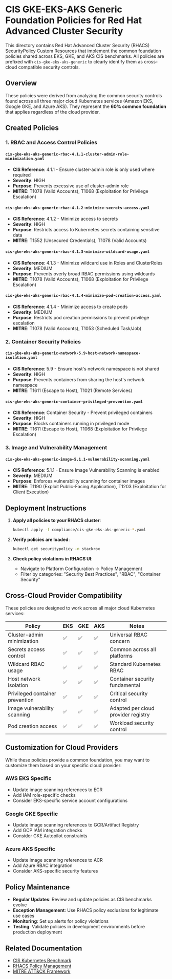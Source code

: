 # CIS GKE-EKS-AKS Generic Foundation Policies for Red Hat Advanced Cluster Security

This directory contains Red Hat Advanced Cluster Security (RHACS) SecurityPolicy Custom Resources that implement the common foundation policies shared across EKS, GKE, and AKS CIS benchmarks. All policies are prefixed with `cis-gke-eks-aks-generic` to clearly identify them as cross-cloud compatible security controls.

## Overview

These policies were derived from analyzing the common security controls found across all three major cloud Kubernetes services (Amazon EKS, Google GKE, and Azure AKS). They represent the **60% common foundation** that applies regardless of the cloud provider.

## Created Policies

### 1. RBAC and Access Control Policies

#### `cis-gke-eks-aks-generic-rbac-4.1.1-cluster-admin-role-minimization.yaml`
- **CIS Reference**: 4.1.1 - Ensure cluster-admin role is only used where required
- **Severity**: HIGH
- **Purpose**: Prevents excessive use of cluster-admin role
- **MITRE**: T1078 (Valid Accounts), T1068 (Exploitation for Privilege Escalation)

#### `cis-gke-eks-aks-generic-rbac-4.1.2-minimize-secrets-access.yaml`
- **CIS Reference**: 4.1.2 - Minimize access to secrets
- **Severity**: HIGH  
- **Purpose**: Restricts access to Kubernetes secrets containing sensitive data
- **MITRE**: T1552 (Unsecured Credentials), T1078 (Valid Accounts)

#### `cis-gke-eks-aks-generic-rbac-4.1.3-minimize-wildcard-usage.yaml`
- **CIS Reference**: 4.1.3 - Minimize wildcard use in Roles and ClusterRoles
- **Severity**: MEDIUM
- **Purpose**: Prevents overly broad RBAC permissions using wildcards
- **MITRE**: T1078 (Valid Accounts), T1068 (Exploitation for Privilege Escalation)

#### `cis-gke-eks-aks-generic-rbac-4.1.4-minimize-pod-creation-access.yaml`
- **CIS Reference**: 4.1.4 - Minimize access to create pods
- **Severity**: MEDIUM
- **Purpose**: Restricts pod creation permissions to prevent privilege escalation
- **MITRE**: T1078 (Valid Accounts), T1053 (Scheduled Task/Job)

### 2. Container Security Policies

#### `cis-gke-eks-aks-generic-network-5.9-host-network-namespace-isolation.yaml`
- **CIS Reference**: 5.9 - Ensure host's network namespace is not shared
- **Severity**: HIGH
- **Purpose**: Prevents containers from sharing the host's network namespace
- **MITRE**: T1611 (Escape to Host), T1021 (Remote Services)

#### `cis-gke-eks-aks-generic-container-privileged-prevention.yaml`
- **CIS Reference**: Container Security - Prevent privileged containers
- **Severity**: HIGH
- **Purpose**: Blocks containers running in privileged mode
- **MITRE**: T1611 (Escape to Host), T1068 (Exploitation for Privilege Escalation)

### 3. Image and Vulnerability Management

#### `cis-gke-eks-aks-generic-image-5.1.1-vulnerability-scanning.yaml`
- **CIS Reference**: 5.1.1 - Ensure Image Vulnerability Scanning is enabled
- **Severity**: MEDIUM
- **Purpose**: Enforces vulnerability scanning for container images
- **MITRE**: T1190 (Exploit Public-Facing Application), T1203 (Exploitation for Client Execution)

## Deployment Instructions

1. **Apply all policies to your RHACS cluster**:
   ```bash
   kubectl apply -f compliance/cis-gke-eks-aks-generic-*.yaml
   ```

2. **Verify policies are loaded**:
   ```bash
   kubectl get securitypolicy -n stackrox
   ```

3. **Check policy violations in RHACS UI**:
   - Navigate to Platform Configuration → Policy Management
   - Filter by categories: "Security Best Practices", "RBAC", "Container Security"

## Cross-Cloud Provider Compatibility

These policies are designed to work across all major cloud Kubernetes services:

| Policy | EKS | GKE | AKS | Notes |
|--------|-----|-----|-----|-------|
| Cluster-admin minimization | ✅ | ✅ | ✅ | Universal RBAC concern |
| Secrets access control | ✅ | ✅ | ✅ | Common across all platforms |
| Wildcard RBAC usage | ✅ | ✅ | ✅ | Standard Kubernetes RBAC |
| Host network isolation | ✅ | ✅ | ✅ | Container security fundamental |
| Privileged container prevention | ✅ | ✅ | ✅ | Critical security control |
| Image vulnerability scanning | ✅ | ✅ | ✅ | Adapted per cloud provider registry |
| Pod creation access | ✅ | ✅ | ✅ | Workload security control |

## Customization for Cloud Providers

While these policies provide a common foundation, you may want to customize them based on your specific cloud provider:

### AWS EKS Specific
- Update image scanning references to ECR
- Add IAM role-specific checks
- Consider EKS-specific service account configurations

### Google GKE Specific  
- Update image scanning references to GCR/Artifact Registry
- Add GCP IAM integration checks
- Consider GKE Autopilot constraints

### Azure AKS Specific
- Update image scanning references to ACR
- Add Azure RBAC integration
- Consider AKS-specific security features

## Policy Maintenance

- **Regular Updates**: Review and update policies as CIS benchmarks evolve
- **Exception Management**: Use RHACS policy exclusions for legitimate use cases
- **Monitoring**: Set up alerts for policy violations
- **Testing**: Validate policies in development environments before production deployment

## Related Documentation

- [CIS Kubernetes Benchmark](https://www.cisecurity.org/benchmark/kubernetes)
- [RHACS Policy Management](https://docs.openshift.com/acs/operating/manage-security-policies.html)
- [MITRE ATT&CK Framework](https://attack.mitre.org/) 